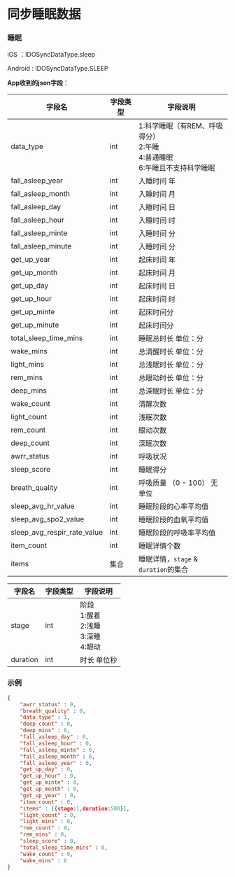 # 同步睡眠数据

### 睡眠

iOS ：IDOSyncDataType.sleep

Android : IDOSyncDataType.SLEEP

**App收到的json字段**：

| 字段名                      | 字段类型 | 字段说明                                                     |
| --------------------------- | -------- | ------------------------------------------------------------ |
| data_type                   | int      | 1:科学睡眠（有REM、呼吸得分）<br />2:午睡  <br />4:普通睡眠<br />6:午睡且不支持科学睡眠 |
| fall_asleep_year            | int      | 入睡时间 年                                                  |
| fall_asleep_month           | int      | 入睡时间 月                                                  |
| fall_asleep_day             | int      | 入睡时间 日                                                  |
| fall_asleep_hour            | int      | 入睡时间 时                                                  |
| fall_asleep_minte           | int      | 入睡时间 分                                                  |
| fall_asleep_minute           | int      | 入睡时间 分                                                  |
| get_up_year                 | int      | 起床时间 年                                                  |
| get_up_month                | int      | 起床时间 月                                                  |
| get_up_day                  | int      | 起床时间 日                                                  |
| get_up_hour                 | int      | 起床时间 时                                                  |
| get_up_minte                | int      | 起床时间分                                                   |
| get_up_minute                | int      | 起床时间分                                                   |
| total_sleep_time_mins       | int      | 睡眠总时长  单位：分                                         |
| wake_mins                   | int      | 总清醒时长  单位：分                                         |
| light_mins                  | int      | 总浅眠时长  单位：分                                         |
| rem_mins                    | int      | 总眼动时长  单位：分                                         |
| deep_mins                   | int      | 总深眠时长  单位：分                                         |
| wake_count                  | int      | 清醒次数                                                     |
| light_count                 | int      | 浅眠次数                                                     |
| rem_count                   | int      | 眼动次数                                                     |
| deep_count                  | int      | 深眠次数                                                     |
| awrr_status                 | int      | 呼吸状况                                                     |
| sleep_score                 | int      | 睡眠得分                                                     |
| breath_quality              | int      | 呼吸质量 （0 - 100） 无单位                                  |
| sleep_avg_hr_value          | int      | 睡眠阶段的心率平均值                                         |
| sleep_avg_spo2_value        | int      | 睡眠阶段的血氧平均值                                         |
| sleep_avg_respir_rate_value | int      | 睡眠阶段的呼吸率平均值                                       |
| item_count                  | int      | 睡眠详情个数                                                 |
| items                       | 集合     | 睡眠详情，`stage` & `duration`的集合                         |

| 字段名   | 字段类型 | 字段说明                                               |
| -------- | -------- | ------------------------------------------------------ |
| stage    | int      | 阶段 <br />1:醒着<br />2:浅睡<br />3:深睡 <br />4:眼动 |
| duration | int      | 时长 单位秒                                            |

### 示例

```json
{
    "awrr_status" : 0,
    "breath_quality" : 0,
    "data_type" : 1,
    "deep_count" : 0,
    "deep_mins" : 0,
    "fall_asleep_day" : 0,
    "fall_asleep_hour" : 0,
    "fall_asleep_minte" : 0,
    "fall_asleep_month" : 0,
    "fall_asleep_year" : 0,
    "get_up_day" : 0,
    "get_up_hour" : 0,
    "get_up_minte" : 0,
    "get_up_month" : 0,
    "get_up_year" : 0,
    "item_count" : 0,
    "items" : [{stage:1,duration:500}],
    "light_count" : 0,
    "light_mins" : 0,
    "rem_count" : 0,
    "rem_mins" : 0,
    "sleep_score" : 0,
    "total_sleep_time_mins" : 0,
    "wake_count" : 0,
    "wake_mins" : 0
}
```

